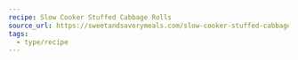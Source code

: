 ```yaml
---
recipe: Slow Cooker Stuffed Cabbage Rolls
source_url: https://sweetandsavorymeals.com/slow-cooker-stuffed-cabbage-rolls/#recipe
tags:
  - type/recipe
---
```


